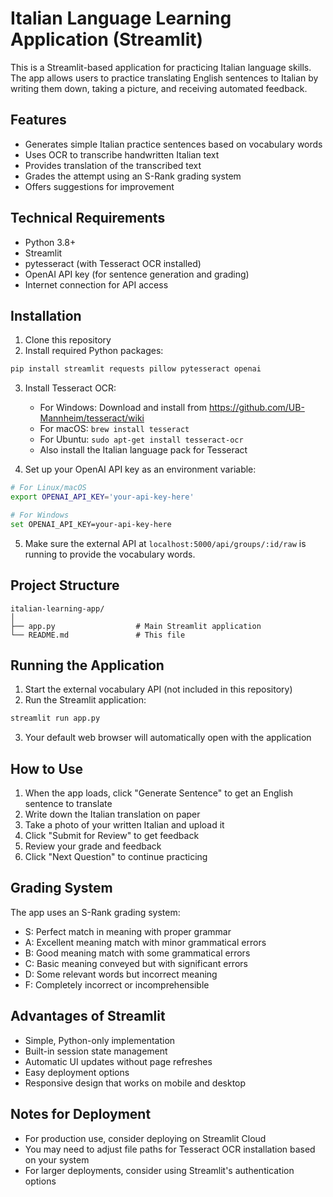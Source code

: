 # Italian Language Learning Application (Streamlit)

This is a Streamlit-based application for practicing Italian language skills. The app allows users to practice translating English sentences to Italian by writing them down, taking a picture, and receiving automated feedback.

## Features

- Generates simple Italian practice sentences based on vocabulary words
- Uses OCR to transcribe handwritten Italian text
- Provides translation of the transcribed text
- Grades the attempt using an S-Rank grading system
- Offers suggestions for improvement

## Technical Requirements

- Python 3.8+
- Streamlit
- pytesseract (with Tesseract OCR installed)
- OpenAI API key (for sentence generation and grading)
- Internet connection for API access

## Installation

1. Clone this repository
2. Install required Python packages:

```bash
pip install streamlit requests pillow pytesseract openai
```

3. Install Tesseract OCR:
   - For Windows: Download and install from https://github.com/UB-Mannheim/tesseract/wiki
   - For macOS: `brew install tesseract`
   - For Ubuntu: `sudo apt-get install tesseract-ocr`
   - Also install the Italian language pack for Tesseract

4. Set up your OpenAI API key as an environment variable:

```bash
# For Linux/macOS
export OPENAI_API_KEY='your-api-key-here'

# For Windows
set OPENAI_API_KEY=your-api-key-here
```

5. Make sure the external API at `localhost:5000/api/groups/:id/raw` is running to provide the vocabulary words.

## Project Structure

```
italian-learning-app/
│
├── app.py                  # Main Streamlit application
└── README.md               # This file
```

## Running the Application

1. Start the external vocabulary API (not included in this repository)
2. Run the Streamlit application:

```bash
streamlit run app.py
```

3. Your default web browser will automatically open with the application

## How to Use

1. When the app loads, click "Generate Sentence" to get an English sentence to translate
2. Write down the Italian translation on paper
3. Take a photo of your written Italian and upload it
4. Click "Submit for Review" to get feedback
5. Review your grade and feedback
6. Click "Next Question" to continue practicing

## Grading System

The app uses an S-Rank grading system:
- S: Perfect match in meaning with proper grammar
- A: Excellent meaning match with minor grammatical errors
- B: Good meaning match with some grammatical errors
- C: Basic meaning conveyed but with significant errors
- D: Some relevant words but incorrect meaning
- F: Completely incorrect or incomprehensible

## Advantages of Streamlit

- Simple, Python-only implementation
- Built-in session state management
- Automatic UI updates without page refreshes
- Easy deployment options
- Responsive design that works on mobile and desktop

## Notes for Deployment

- For production use, consider deploying on Streamlit Cloud
- You may need to adjust file paths for Tesseract OCR installation based on your system
- For larger deployments, consider using Streamlit's authentication options